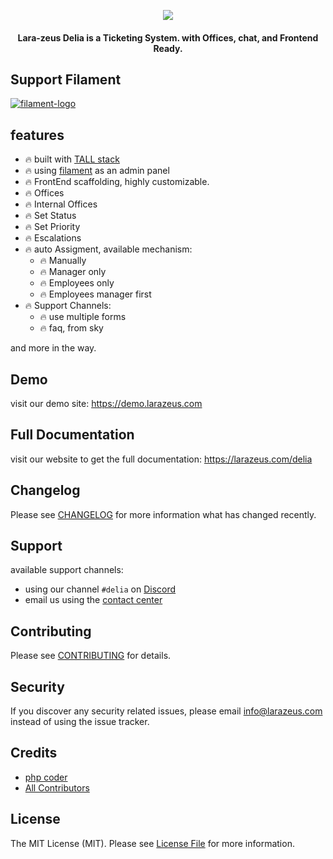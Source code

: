 <p align="center">
<a href="https://larazeus.com"><img src="https://larazeus.com/images/lara-zeus-delia.webp" /></a>
</p>

<h4 align="center">Lara-zeus Delia is a Ticketing System. with Offices, chat, and Frontend Ready.</h4>

## Support Filament

<a href="https://github.com/sponsors/danharrin">
<img alt="filament-logo" src="https://larazeus.com/images/filament-sponsor-banner.webp">
</a>

## features
- 🔥 built with [TALL stack](https://tallstack.dev/)
- 🔥 using [filament](https://filamentadmin.com) as an admin panel
- 🔥 FrontEnd scaffolding, highly customizable.
- 🔥 Offices
- 🔥 Internal Offices
- 🔥 Set Status
- 🔥 Set Priority
- 🔥 Escalations
- 🔥 auto Assigment, available mechanism:
    - 🔥 Manually
    - 🔥 Manager only
    - 🔥 Employees only
    - 🔥 Employees manager first
- 🔥 Support Channels:
    - 🔥 use multiple forms
    - 🔥 faq, from sky

and more in the way.

## Demo

visit our demo site: https://demo.larazeus.com


## Full Documentation

visit our website to get the full documentation: https://larazeus.com/delia

## Changelog

Please see [CHANGELOG](CHANGELOG.md) for more information what has changed recently.

## Support
available support channels:
* using our channel `#delia` on [Discord](https://discord.com/channels/883083792112300104/1184785837335007322)
* email us using the [contact center](https://larazeus.com/contact-us)

## Contributing

Please see [CONTRIBUTING](CONTRIBUTING.md) for details.

## Security

If you discover any security related issues, please email info@larazeus.com instead of using the issue tracker.

## Credits

-   [php coder](https://github.com/atmonshi)
-   [All Contributors](../../contributors)

## License

The MIT License (MIT). Please see [License File](LICENSE.md) for more information.
